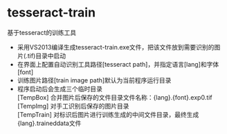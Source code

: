 ﻿# tesseract-train
基于tesseract的训练工具<br>

* 采用VS2013编译生成tesseract-train.exe文件，把该文件放到需要识别的图片(.tif)目录中启动<br>
* 在界面上配置自动识别工具路径[tesseract path]，并指定语言[lang]和字体[font]<br>
* 训练图片路径[train image path]默认为当前程序运行目录<br>
* 程序启动后会生成三个临时目录<br>
 [TempBox]   合并图片后保存的文件目录文件名称：{lang}.{font}.exp0.tif<br>
 [TempImg]   对手工识别后保存的图片目录<br>
 [TempTrain] 对标识后图片进行训练生成的中间文件目录，最终生成{lang}.traineddata文件<br>
